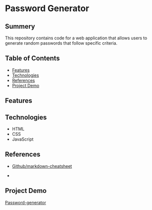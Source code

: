 # Password Generator

## Summery

This repository contains code for a web application that allows users to generate random passwords that follow specific criteria.

## Table of Contents

* [Features](link)
* [Technologies](link)
* [References](link)
* [Project Demo](link)


## Features


## Technologies

* HTML
* CSS
* JavaScript

## References

* [Github/markdown-cheatsheet](https://github.com/adam-p/markdown-here/wiki/Markdown-Cheatsheet#links)

* 


## Project Demo

[Password-generator](https://github.com/NatDavies06/module-3-password-gen.git)


